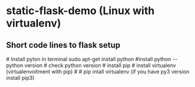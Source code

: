 # static-flask-demo (Linux with virtualenv)
<h2>Short code lines to flask setup</h2>
# Install pyton in terminal
  sudo apt-get install python                #install python
  --python version                           # check python version
# install pip
# install virtualenv (virtualenvoitment with pip)
#
# pip intall virtualenv (if you have py3 version install pip3)
